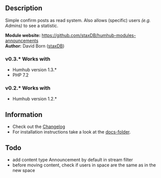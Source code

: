 ## Description

Simple confirm posts as read system.
Also allows (specific) users *(e.g. Admins)* to see a statistic.

__Module website:__ <https://github.com/staxDB/humhub-modules-announcements>  
__Author:__ David Born ([staxDB](https://github.com/staxDB))

### v0.3.* Works with
- Humhub version 1.3.*
- PHP 7.2

### v0.2.* Works with
- Humhub version 1.2.*

## Information
- Check out the [Changelog](docs/CHANGELOG.md)
- For installation instructions take a look at the [docs-folder](docs/INSTALL.md).

## Todo
- add content type Announcement by default in stream filter
- before moving content, check if users in space are the same as in the new space